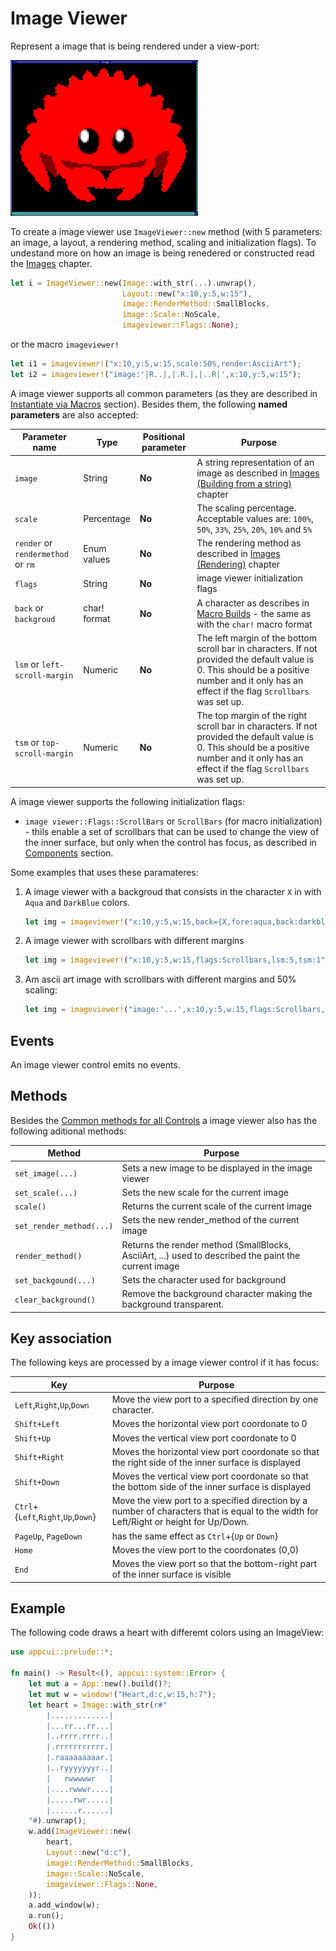 # Image Viewer

Represent a image that is being rendered under a view-port:

<img src="img/imageviewer.png" width=300/>

To create a image viewer use `ImageViewer::new` method (with 5 parameters: an image, a layout, a rendering method, scaling and initialization flags). To undestand more on how an image is being renedered or constructed read the [Images](../../chapter-2/images.md) chapter.
```rs
let i = ImageViewer::new(Image::with_str(...).unwrap(), 
                         Layout::new("x:10,y:5,w:15"),
                         image::RenderMethod::SmallBlocks, 
                         image::Scale::NoScale, 
                         imageviewer::Flags::None);
```
or the macro `imageviewer!`
```rs
let i1 = imageviewer!("x:10,y:5,w:15,scale:50%,render:AsciiArt");
let i2 = imageviewer!("image:'|R..|,|.R.|,|..R|',x:10,y:5,w:15");
```

A image viewer supports all common parameters (as they are described in [Instantiate via Macros](../instantiate_via_macros.md) section). Besides them, the following **named parameters** are also accepted:

| Parameter name                     | Type         | Positional parameter | Purpose                                                                                                                                                                                         |
| ---------------------------------- | ------------ | -------------------- | ----------------------------------------------------------------------------------------------------------------------------------------------------------------------------------------------- |
| `image`                            | String       | **No**               | A string representation of an image as described in [Images (Building from a string)](../../chapter-2/images.md#building-from-a-string) chapter                                                 |
| `scale`                            | Percentage   | **No**               | The scaling percentage. Acceptable values are: `100%`, `50%`, `33%`, `25%`, `20%`, `10%` and `5%`                                                                                               |
| `render` or `rendermethod` or `rm` | Enum values  | **No**               | The rendering method as described in [Images (Rendering)](../../chapter-2/images.md#rendering-images) chapter                                                                                   |
| `flags`                            | String       | **No**               | image viewer initialization flags                                                                                                                                                               |
| `back` or `backgroud`              | char! format | **No**               | A character as describes in [Macro Builds](../../chapter-2/screen.md#macro-builds) - the same as with the  `char!` macro format                                                                 |
| `lsm` or `left-scroll-margin`      | Numeric      | **No**               | The left margin of the bottom scroll bar in characters. If not provided the default value is 0. This should be a positive number and it only has an effect if the flag `Scrollbars` was set up. |
| `tsm` or `top-scroll-margin`       | Numeric      | **No**               | The top margin of the right scroll bar in characters. If not provided the default value is 0. This should be a positive number and it only has an effect if the flag `Scrollbars` was set up.   |

A image viewer supports the following initialization flags:
* `image viewer::Flags::ScrollBars` or `ScrollBars` (for macro initialization) - thils enable a set of scrollbars that can be used to change the view of the inner surface, but only when the control has focus, as described in [Components](../components.md) section.

Some examples that uses these paramateres:

1. A image viewer with a backgroud that consists in the character `X` in with `Aqua` and `DarkBlue` colors.
    ```rs
    let img = imageviewer!("x:10,y:5,w:15,back={X,fore:aqua,back:darkblue}");
    ```
2. A image viewer with scrollbars with different margins
    ```rs
    let img = imageviewer!("x:10,y:5,w:15,flags:Scrollbars,lsm:5,tsm:1");
    ```
3. Am ascii art image with scrollbars with different margins and 50% scaling:
    ```rs
    let img = imageviewer!("image:'...',x:10,y:5,w:15,flags:Scrollbars,lsm:5,tsm:1,scale:50%,render:AsciArt");
    ```

## Events
An image viewer control emits no events.

## Methods

Besides the [Common methods for all Controls](../common_methods.md) a image viewer also has the following aditional methods:

| Method                   | Purpose                                                                                              |
| ------------------------ | ---------------------------------------------------------------------------------------------------- |
| `set_image(...)`         | Sets a new image to be displayed in the image viewer                                                 |
| `set_scale(...)`         | Sets the new scale for the current image                                                             |
| `scale()`                | Returns the current scale of the current image                                                       |
| `set_render_method(...)` | Sets the new render_method of the current image                                                      |
| `render_method()`        | Returns the render method (SmallBlocks, AsciiArt, ...) used to described the paint the current image |
| `set_backgound(...)`     | Sets the character used for background                                                               |
| `clear_background()`     | Remove the background character making the background transparent.                                   |

## Key association

The following keys are processed by a image viewer control if it has focus:

| Key                                 | Purpose                                                                                                                                |
| ----------------------------------- | -------------------------------------------------------------------------------------------------------------------------------------- |
| `Left`,`Right`,`Up`,`Down`          | Move the view port to a specified direction by one character.                                                                          |
| `Shift+Left`                        | Moves the horizontal view port coordonate to 0                                                                                         |
| `Shift+Up`                          | Moves the vertical view port coordonate to 0                                                                                           |
| `Shift+Right`                       | Moves the horizontal view port coordonate so that the right side of the inner surface is displayed                                     |
| `Shift+Down`                        | Moves the vertical view port coordonate so that the bottom side of the inner surface is displayed                                      |
| `Ctrl`+{`Left`,`Right`,`Up`,`Down`} | Move the view port to a specified direction by a number of characters that is equal to the width for Left/Right or height for Up/Down. |
| `PageUp`, `PageDown`                | has the same effect as `Ctrl`+{`Up` or `Down`}                                                                                         |
| `Home`                              | Moves the view port to the coordonates (0,0)                                                                                           |
| `End`                               | Moves the view port so that the bottom-right part of the inner surface is visible                                                      |

## Example

The following code draws a heart with differemt colors using an ImageView:

```rs
use appcui::prelude::*;

fn main() -> Result<(), appcui::system::Error> {
    let mut a = App::new().build()?;
    let mut w = window!("Heart,d:c,w:15,h:7");
    let heart = Image::with_str(r#"
        |.............|
        |...rr...rr...|
        |..rrrr.rrrr..|
        |.rrrrrrrrrrr.|
        |.raaaaaaaaar.|
        |..ryyyyyyyr..|
        |   rwwwwwr   |
        |....rwwwr....|
        |.....rwr.....|
        |......r......|
    "#).unwrap();
    w.add(ImageViewer::new(
        heart,
        Layout::new("d:c"),
        image::RenderMethod::SmallBlocks,
        image::Scale::NoScale,
        imageviewer::Flags::None,
    ));
    a.add_window(w);
    a.run();
    Ok(())
}
```

